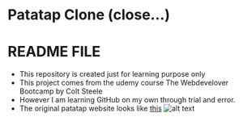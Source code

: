 # Patatap Clone (close...)
# README FILE

- This repository is created just for learning purpose only
- This project comes from the udemy course The Webdevelover Bootcamp by Colt Steele
- However I am learning GitHub on my own through trial and error.
- The original patatap website looks like [this](https://patatap.com/)
![alt text](https://github.com/amritdesigns/patATap-Clone/blob/master/patatap.PNG "patatap website snippet")
